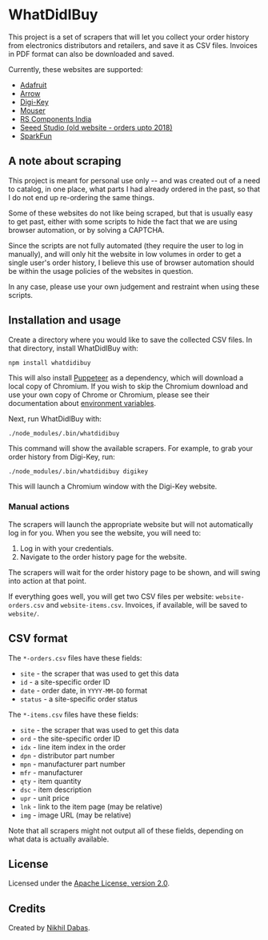 # WhatDidIBuy

This project is a set of scrapers that will let you collect your order history from electronics distributors and retailers, and save it as CSV files. Invoices in PDF format can also be downloaded and saved.

Currently, these websites are supported:

- [Adafruit](https://www.adafruit.com/)
- [Arrow](https://www.arrow.com/)
- [Digi-Key](https://www.digikey.com/)
- [Mouser](https://www.mouser.com/)
- [RS Components India](https://in.rsdelivers.com/)
- [Seeed Studio (old website - orders upto 2018)](https://www.seeedstudio.com/web/user/order/all)
- [SparkFun](https://www.sparkfun.com/)

## A note about scraping

This project is meant for personal use only -- and was created out of a need to catalog, in one place, what parts I had already ordered in the past, so that I do not end up re-ordering the same things.

Some of these websites do not like being scraped, but that is usually easy to get past, either with some scripts to hide the fact that we are using browser automation, or by solving a CAPTCHA.

Since the scripts are not fully automated (they require the user to log in manually), and will only hit the website in low volumes in order to get a single user's order history, I believe this use of browser automation should be within the usage policies of the websites in question.

In any case, please use your own judgement and restraint when using these scripts.

## Installation and usage

Create a directory where you would like to save the collected CSV files. In that directory, install WhatDidIBuy with:

```
npm install whatdidibuy
```

This will also install [Puppeteer](https://pptr.dev) as a dependency, which will download a local copy of Chromium. If you wish to skip the Chromium download and use your own copy of Chrome or Chromium, please see their documentation about [environment variables](https://pptr.dev/#?product=Puppeteer&version=v1.19.0&show=api-environment-variables).

Next, run WhatDidIBuy with:

```
./node_modules/.bin/whatdidibuy
```

This command will show the available scrapers. For example, to grab your order history from Digi-Key, run:

```
./node_modules/.bin/whatdidibuy digikey
```

This will launch a Chromium window with the Digi-Key website.

### Manual actions

The scrapers will launch the appropriate website but will not automatically log in for you. When you see the website, you will need to:

1. Log in with your credentials.
2. Navigate to the order history page for the website.

The scrapers will wait for the order history page to be shown, and will swing into action at that point.

If everything goes well, you will get two CSV files per website: `website-orders.csv` and `website-items.csv`. Invoices, if available, will be saved to `website/`.

## CSV format

The `*-orders.csv` files have these fields:

- `site` - the scraper that was used to get this data
- `id` - a site-specific order ID
- `date` - order date, in `YYYY-MM-DD` format
- `status` - a site-specific order status

The `*-items.csv` files have these fields:

- `site` - the scraper that was used to get this data
- `ord` - the site-specific order ID
- `idx` - line item index in the order
- `dpn` - distributor part number
- `mpn` - manufacturer part number
- `mfr` - manufacturer
- `qty` - item quantity
- `dsc` - item description
- `upr` - unit price
- `lnk` - link to the item page (may be relative)
- `img` - image URL (may be relative)

Note that all scrapers might not output all of these fields, depending on what data is actually available.

## License

Licensed under the [Apache License, version 2.0](http://www.apache.org/licenses/LICENSE-2.0).

## Credits

Created by [Nikhil Dabas](http://www.nikhildabas.com/).
